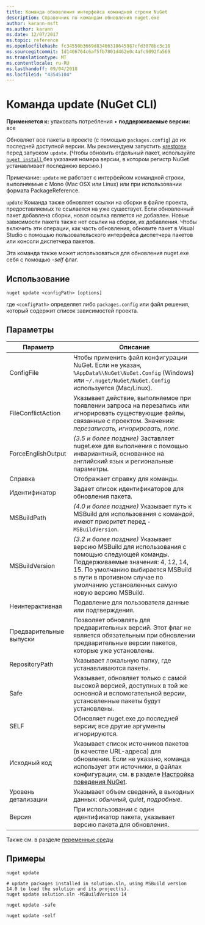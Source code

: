 ```yaml
---
title: Команда обновления интерфейса командной строки NuGet
description: Справочник по командам обновления nuget.exe
author: karann-msft
ms.author: karann
ms.date: 12/07/2017
ms.topic: reference
ms.openlocfilehash: fc34550b3669d83466318645987cfd3078bc3c18
ms.sourcegitcommit: 1d1406764c6af5fb7801d462e0c4afc9092fa569
ms.translationtype: MT
ms.contentlocale: ru-RU
ms.lasthandoff: 09/04/2018
ms.locfileid: "43545104"
---
```

# <a name="update-command-nuget-cli"></a>Команда update (NuGet CLI)

**Применяется к:** упаковать потребления &bullet; **поддерживаемые версии:** все

Обновляет все пакеты в проекте (с помощью `packages.config`) до их последней доступной версии. Мы рекомендуем запустить [«restore»](cli-ref-restore.md) перед запуском `update`. (Чтобы обновить отдельный пакет, используйте [ `nuget install` ](cli-ref-install.md) без указания номера версии, в котором регистр NuGet устанавливает последнюю версию.)

Примечание: `update` не работает с интерфейсом командной строки, выполняемые с Mono (Mac OSX или Linux) или при использовании формата PackageReference.

`update` Команда также обновляет ссылки на сборки в файле проекта, предоставляемых те ссылается на уже существует. Если обновленный пакет добавлена сборки, новая ссылка является *не* добавлен. Новые зависимости пакета также нет ссылки на сборки, их добавления. Чтобы включить эти операции, как часть обновления, обновите пакет в Visual Studio с помощью пользовательского интерфейса диспетчера пакетов или консоли диспетчера пакетов.

Эта команда также может использоваться для обновления nuget.exe себя с помощью *-self* флаг.

## <a name="usage"></a>Использование

```cli
nuget update <configPath> [options]
```

где `<configPath>` определяет либо `packages.config` или файл решения, который содержит список зависимостей проекта.

## <a name="options"></a>Параметры

| Параметр | Описание |
| --- | --- |
| ConfigFile | Чтобы применить файл конфигурации NuGet. Если не указан, `%AppData%\NuGet\NuGet.Config` (Windows) или `~/.nuget/NuGet/NuGet.Config` используется (Mac/Linux).|
| FileConflictAction | Указывает действие, выполняемое при появлении запроса на перезапись или игнорировать существующие файлы, связанные с проектом. Значения: *перезаписать, игнорировать, none*. |
| ForceEnglishOutput | *(3.5 и более поздние)*  Заставляет nuget.exe для выполнения с помощью инвариантный, основанное на английский язык и региональные параметры. |
| Справка | Отображает справку для команды. |
| Идентификатор | Задает список идентификаторов для обновления пакета. |
| MSBuildPath | *(4.0 и более поздние)*  Указывает путь к MSBuild для использования с командой, имеют приоритет перед `-MSBuildVersion`. |
| MSBuildVersion | *(3.2 и более поздние)*  Указывает версию MSBuild для использования с помощью следующей команды. Поддерживаемые значения: 4, 12, 14, 15. По умолчанию выбирается MSBuild в пути в противном случае по умолчанию установленных самую новую версию MSBuild. |
| Неинтерактивная | Подавление для пользователя данные или подтверждения. |
| Предварительные выпуски | Позволяет обновлять для предварительных версий. Этот флаг не является обязательным при обновлении предварительные версии пакетов, которые уже установлены. |
| RepositoryPath | Указывает локальную папку, где устанавливаются пакеты. |
| Safe | Указывает, обновляет только с самой высокой версией, доступных в той же основной и вспомогательной версии, установленные пакеты будут установлены. |
| SELF | Обновляет nuget.exe до последней версии; все другие аргументы игнорируются. |
| Исходный код | Указывает список источников пакетов (в качестве URL-адреса) для обновления. Если не указано, команда использует эти источники, в файлах конфигурации, см. в разделе [Настройка поведения NuGet](../consume-packages/configuring-nuget-behavior.md). |
| Уровень детализации | Указывает объем сведений, в выходных данных: *обычный*, *quiet*, *подробные*. |
| Версия | При использовании с один идентификатор пакета, указывает версию пакета для обновления. |

Также см. в разделе [переменные среды](cli-ref-environment-variables.md)

## <a name="examples"></a>Примеры

```cli
nuget update

# update packages installed in solution.sln, using MSBuild version 14.0 to load the solution and its project(s).
nuget update solution.sln -MSBuildVersion 14

nuget update -safe

nuget update -self
```
